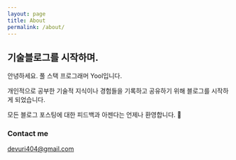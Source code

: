 ```yaml
---
layout: page
title: About
permalink: /about/
---
```

## 기술블로그를 시작하며.

안녕하세요. 풀 스택 프로그래머 Yool입니다.

개인적으로 공부한 기술적 지식이나 경험들을 기록하고 공유하기 위해 블로그를 시작하게 되었습니다.

모든 블로그 포스팅에 대한 피드백과 아젠다는 언제나 환영합니다. 🙏

### Contact me

[devuri404@gmail.com](mailto:devuri404@gmail.com)